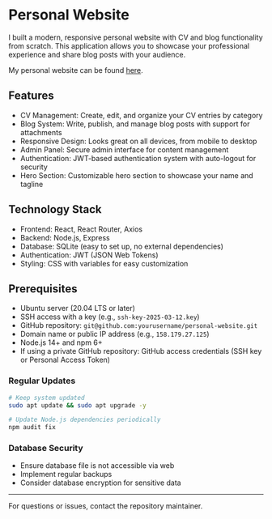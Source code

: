 # Personal Website

I built a modern, responsive personal website with CV and blog functionality from scratch. This application allows you to showcase your professional experience and share blog posts with your audience.

My personal website can be found [here](https://maxleizhao.online).

## Features
- CV Management: Create, edit, and organize your CV entries by category
- Blog System: Write, publish, and manage blog posts with support for attachments
- Responsive Design: Looks great on all devices, from mobile to desktop
- Admin Panel: Secure admin interface for content management
- Authentication: JWT-based authentication system with auto-logout for security
- Hero Section: Customizable hero section to showcase your name and tagline
## Technology Stack
- Frontend: React, React Router, Axios
- Backend: Node.js, Express
- Database: SQLite (easy to set up, no external dependencies)
- Authentication: JWT (JSON Web Tokens)
- Styling: CSS with variables for easy customization

## Prerequisites
- Ubuntu server (20.04 LTS or later)
- SSH access with a key (e.g., `ssh-key-2025-03-12.key`)
- GitHub repository: `git@github.com:yourusername/personal-website.git`
- Domain name or public IP address (e.g., `158.179.27.125`)
- Node.js 14+ and npm 6+
- If using a private GitHub repository: GitHub access credentials (SSH key or Personal Access Token)

### Regular Updates
```bash
# Keep system updated
sudo apt update && sudo apt upgrade -y

# Update Node.js dependencies periodically
npm audit fix
```

### Database Security
- Ensure database file is not accessible via web
- Implement regular backups
- Consider database encryption for sensitive data

---

For questions or issues, contact the repository maintainer.
